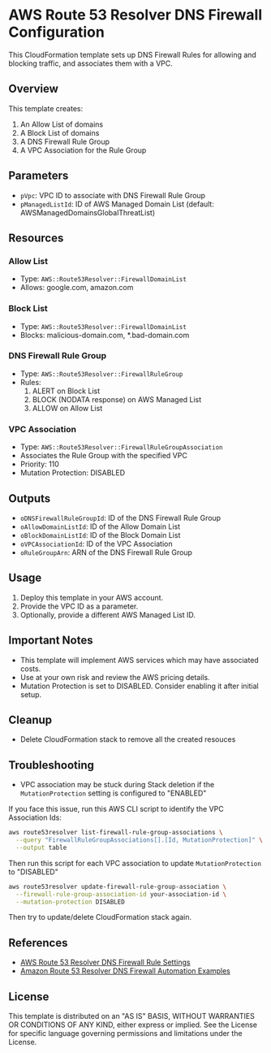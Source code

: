 # AWS Route 53 Resolver DNS Firewall Configuration

This CloudFormation template sets up DNS Firewall Rules for allowing and blocking traffic, and associates them with a VPC.

## Overview

This template creates:
1. An Allow List of domains
2. A Block List of domains
3. A DNS Firewall Rule Group
4. A VPC Association for the Rule Group

## Parameters

- `pVpc`: VPC ID to associate with DNS Firewall Rule Group
- `pManagedListId`: ID of AWS Managed Domain List (default: AWSManagedDomainsGlobalThreatList)

## Resources

### Allow List
- Type: `AWS::Route53Resolver::FirewallDomainList`
- Allows: google.com, amazon.com

### Block List
- Type: `AWS::Route53Resolver::FirewallDomainList`
- Blocks: malicious-domain.com, *.bad-domain.com

### DNS Firewall Rule Group
- Type: `AWS::Route53Resolver::FirewallRuleGroup`
- Rules:
  1. ALERT on Block List
  2. BLOCK (NODATA response) on AWS Managed List
  3. ALLOW on Allow List

### VPC Association
- Type: `AWS::Route53Resolver::FirewallRuleGroupAssociation`
- Associates the Rule Group with the specified VPC
- Priority: 110
- Mutation Protection: DISABLED

## Outputs

- `oDNSFirewallRuleGroupId`: ID of the DNS Firewall Rule Group
- `oAllowDomainListId`: ID of the Allow Domain List
- `oBlockDomainListId`: ID of the Block Domain List
- `oVPCAssociationId`: ID of the VPC Association
- `oRuleGroupArn`: ARN of the DNS Firewall Rule Group

## Usage

1. Deploy this template in your AWS account.
2. Provide the VPC ID as a parameter.
3. Optionally, provide a different AWS Managed List ID.

## Important Notes

- This template will implement AWS services which may have associated costs.
- Use at your own risk and review the AWS pricing details.
- Mutation Protection is set to DISABLED. Consider enabling it after initial setup.

## Cleanup

- Delete CloudFormation stack to remove all the created resouces

## Troubleshooting

- VPC association may be stuck during Stack deletion if the `MutationProtection` setting is configured to "ENABLED"

If you face this issue, run this AWS CLI script to identify the VPC Association Ids:

```bash
aws route53resolver list-firewall-rule-group-associations \
  --query "FirewallRuleGroupAssociations[].[Id, MutationProtection]" \
  --output table
```

Then run this script for each VPC association to update `MutationProtection` to "DISABLED"

```bash
aws route53resolver update-firewall-rule-group-association \
  --firewall-rule-group-association-id your-association-id \
  --mutation-protection DISABLED
```

Then try to update/delete CloudFormation stack again.


## References

- [AWS Route 53 Resolver DNS Firewall Rule Settings](https://docs.aws.amazon.com/Route53/latest/DeveloperGuide/resolver-dns-firewall-rule-settings.html)
- [Amazon Route 53 Resolver DNS Firewall Automation Examples](https://github.com/aws-samples/amazon-route-53-resolver-dns-firewall-automation-examples)

## License

This template is distributed on an "AS IS" BASIS, WITHOUT WARRANTIES OR CONDITIONS OF ANY KIND, either express or implied. See the License for specific language governing permissions and limitations under the License.
